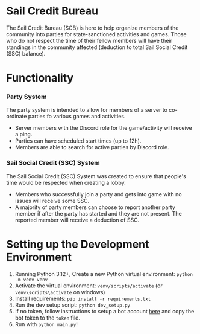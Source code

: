 # Sail Credit Bureau

The Sail Credit Bureau (SCB) is here to help organize members of the community into parties for state-sanctioned activities and games. Those who do not respect the time of their fellow members will have their standings in the community affected (deduction to total Sail Social Credit (SSC) balance).

# Functionality

### Party System

The party system is intended to allow for members of a server to co-ordinate parties fo various games and activities.

- Server members with the Discord role for the game/activity will receive a ping.
- Parties can have scheduled start times (up to 12h).
- Members are able to search for active parties by Discord role.

### Sail Social Credit (SSC) System

The Sail Social Credit (SSC) System was created to ensure that people's time would be respected when creating a lobby.

- Members who successfully join a party and gets into game with no issues will receive some SSC.
- A majority of party members can choose to report another party member if after the party has started and they are not present. The reported member will receive a deduction of SSC.

# Setting up the Development Environment

1. Running Python 3.12+, Create a new Python virtual environment: `python -m venv venv`
2. Activate the virtual environment: `venv/scripts/activate` (or `venv\scripts\activate` on windows)
3. Install requirements: `pip install -r requirements.txt`
4. Run the dev setup script: `python dev_setup.py`
5. If no token, follow instructions to setup a bot account [here](https://discordpy.readthedocs.io/en/stable/discord.html) and copy the bot token to the `token` file.
6. Run with `python main.py`!
